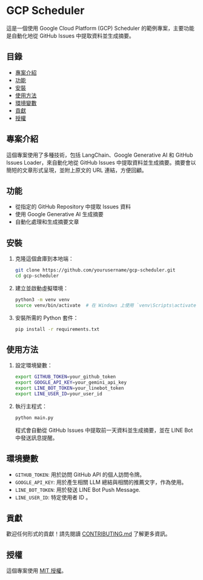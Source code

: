 # GCP Scheduler

這是一個使用 Google Cloud Platform (GCP) Scheduler 的範例專案，主要功能是自動化地從 GitHub Issues 中提取資料並生成摘要。

## 目錄

- [專案介紹](#專案介紹)
- [功能](#功能)
- [安裝](#安裝)
- [使用方法](#使用方法)
- [環境變數](#環境變數)
- [貢獻](#貢獻)
- [授權](#授權)

## 專案介紹

這個專案使用了多種技術，包括 LangChain、Google Generative AI 和 GitHub Issues Loader，來自動化地從 GitHub Issues 中提取資料並生成摘要。摘要會以簡短的文章形式呈現，並附上原文的 URL 連結，方便回顧。

## 功能

- 從指定的 GitHub Repository 中提取 Issues 資料
- 使用 Google Generative AI 生成摘要
- 自動化處理和生成摘要文章

## 安裝

1. 克隆這個倉庫到本地端：

    ```bash
    git clone https://github.com/yourusername/gcp-scheduler.git
    cd gcp-scheduler
    ```

2. 建立並啟動虛擬環境：

    ```bash
    python3 -m venv venv
    source venv/bin/activate  # 在 Windows 上使用 `venv\Scripts\activate`
    ```

3. 安裝所需的 Python 套件：

    ```bash
    pip install -r requirements.txt
    ```

## 使用方法

1. 設定環境變數：

    ```bash
    export GITHUB_TOKEN=your_github_token
    export GOOGLE_API_KEY=your_gemini_api_key
    export LINE_BOT_TOKEN=your_linebot_token
    export LINE_USER_ID=your_user_id
    ```

2. 執行主程式：

    ```bash
    python main.py
    ```

    程式會自動從 GitHub Issues 中提取前一天資料並生成摘要，並在 LINE Bot 中發送訊息提醒。

## 環境變數

- `GITHUB_TOKEN`: 用於訪問 GitHub API 的個人訪問令牌。
- `GOOGLE_API_KEY`: 用於產生相關 LLM 總結與相關的推薦文字，作為使用。
- `LINE_BOT_TOKEN`: 用於發送 LINE  Bot Push Message.
- `LINE_USER_ID`: 特定使用者 ID 。

## 貢獻

歡迎任何形式的貢獻！請先閱讀 [CONTRIBUTING.md](CONTRIBUTING.md) 了解更多資訊。

## 授權

這個專案使用 [MIT 授權](LICENSE)。
